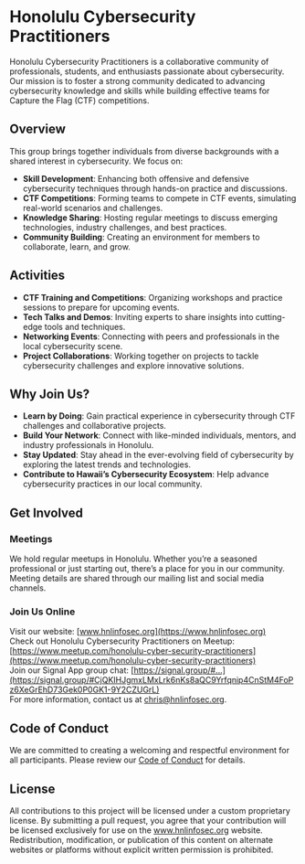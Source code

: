 # Honolulu Cybersecurity Practitioners

Honolulu Cybersecurity Practitioners is a collaborative community of professionals, students, and enthusiasts passionate
about cybersecurity. Our mission is to foster a strong community dedicated to advancing cybersecurity knowledge and
skills while building effective teams for Capture the Flag (CTF) competitions.

## Overview

This group brings together individuals from diverse backgrounds with a shared interest in cybersecurity. We focus on:

- **Skill Development**: Enhancing both offensive and defensive cybersecurity techniques through hands-on practice and
  discussions.
- **CTF Competitions**: Forming teams to compete in CTF events, simulating real-world scenarios and challenges.
- **Knowledge Sharing**: Hosting regular meetings to discuss emerging technologies, industry challenges, and best
  practices.
- **Community Building**: Creating an environment for members to collaborate, learn, and grow.

## Activities

- **CTF Training and Competitions**: Organizing workshops and practice sessions to prepare for upcoming events.
- **Tech Talks and Demos**: Inviting experts to share insights into cutting-edge tools and techniques.
- **Networking Events**: Connecting with peers and professionals in the local cybersecurity scene.
- **Project Collaborations**: Working together on projects to tackle cybersecurity challenges and explore innovative
  solutions.

## Why Join Us?

- **Learn by Doing**: Gain practical experience in cybersecurity through CTF challenges and collaborative projects.
- **Build Your Network**: Connect with like-minded individuals, mentors, and industry professionals in Honolulu.
- **Stay Updated**: Stay ahead in the ever-evolving field of cybersecurity by exploring the latest trends and
  technologies.
- **Contribute to Hawaii’s Cybersecurity Ecosystem**: Help advance cybersecurity practices in our local community.

## Get Involved

### Meetings

We hold regular meetups in Honolulu. Whether you’re a seasoned professional or just starting out, there’s a place for
you in our community. Meeting details are shared through our mailing list and social media channels.

### Join Us Online

Visit our website: [www.hnlinfosec.org](https://www.hnlinfosec.org)  
Check out Honolulu Cybersecurity Practitioners on
Meetup: [https://www.meetup.com/honolulu-cyber-security-practitioners](https://www.meetup.com/honolulu-cyber-security-practitioners)  
Join our Signal App group
chat: [https://signal.group/#...](https://signal.group/#CjQKIHJgmxLMxLrk6nKs8aQC9Yrfqnip4CnStM4FoPz6XeGrEhD73Gek0P0GK1-9Y2CZUGrL)  
For more information, contact us at [chris@hnlinfosec.org](mailto:chris@hnlinfosec.org).

## Code of Conduct

We are committed to creating a welcoming and respectful environment for all participants. Please review
our [Code of Conduct](CODE_OF_CONDUCT.md) for details.

## License

All contributions to this project will be licensed under a custom proprietary license. By submitting a pull request, you
agree that your contribution will be licensed exclusively for use on the www.hnlinfosec.org website. Redistribution,
modification, or publication of this content on alternate websites or platforms without explicit written permission is
prohibited.
